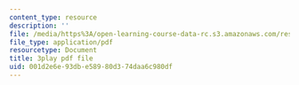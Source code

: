 ```yaml
---
content_type: resource
description: ''
file: /media/https%3A/open-learning-course-data-rc.s3.amazonaws.com/res-6-012-introduction-to-probability-spring-2018/001d2e6e93dbe58980d374daa6c980df_Hmm9IqosCv4.pdf
file_type: application/pdf
resourcetype: Document
title: 3play pdf file
uid: 001d2e6e-93db-e589-80d3-74daa6c980df
---
```

